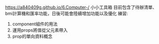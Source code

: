 
https://a840409g.github.io/6.Computer-/
小小工具箱 目前包含了待辦清單、bmi計算機和匯率功能，日後可能會陸續增加功能以及優化
練習:
1. component組件的用法
2. 運用props將值從父元素帶入
3. prop的單向資料概念
